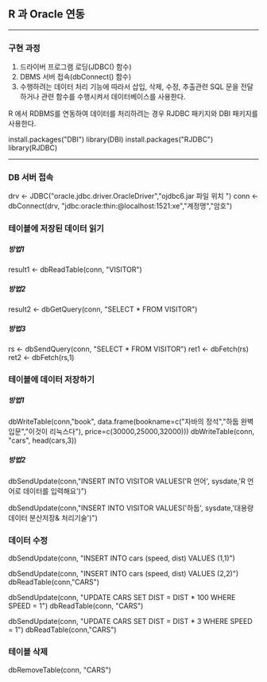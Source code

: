 ## R 과 Oracle 연동

---

### 구현 과정 

1. 드라이버 프로그램 로딩(JDBC() 함수)
2. DBMS 서버 접속(dbConnect() 함수)
3. 수행하려는 데이터 처리 기능에 따라서 삽입, 삭제, 수정, 추출관련 SQL 문을 전달하거나 관련 함수를 수행시켜서 데이터베이스를 사용한다. 

R 에서 RDBMS를 연동하여 데이터를 처리하려는 경우 RJDBC 패키지와 DBI 패키지를 사용한다.

install.packages("DBI")
library(DBI)
install.packages("RJDBC")
library(RJDBC)

---

### DB 서버 접속 

drv <- JDBC("oracle.jdbc.driver.OracleDriver","ojdbc6.jar 파일 위치 ")
conn <- dbConnect(drv, "jdbc:oracle:thin:@localhost:1521:xe","계정명","암호")

### 테이블에 저장된 데이터 읽기

##### 방법1

result1 <- dbReadTable(conn, "VISITOR")

##### 방법2

result2 <- dbGetQuery(conn, "SELECT * FROM VISITOR")

##### 방법3

rs <- dbSendQuery(conn, "SELECT * FROM VISITOR")
ret1 <- dbFetch(rs)
ret2  <- dbFetch(rs,1)

### 테이블에 데이터 저장하기

##### 방법1

dbWriteTable(conn,"book",
             data.frame(bookname=c("자바의 정석","하둡 완벽 입문","이것이 리눅스다"),
                        price=c(30000,25000,32000)))
dbWriteTable(conn, "cars", head(cars,3))

##### 방법2

dbSendUpdate(conn,"INSERT INTO VISITOR VALUES('R 언어', sysdate,'R 언어로 데이터를 입력해요')")

dbSendUpdate(conn,"INSERT INTO VISITOR VALUES('하둡', sysdate,'대용량 데이터 분산저장& 처리기술')")

### 데이터 수정

dbSendUpdate(conn, "INSERT INTO cars (speed, dist) VALUES (1,1)")

dbSendUpdate(conn, "INSERT INTO cars (speed, dist) VALUES (2,2)")
dbReadTable(conn,"CARS")

dbSendUpdate(conn, "UPDATE CARS SET DIST = DIST * 100 WHERE SPEED = 1")
dbReadTable(conn, "CARS")

dbSendUpdate(conn, "UPDATE CARS SET DIST = DIST * 3 WHERE SPEED = 1")
dbReadTable(conn,"CARS")

### 테이블 삭제

dbRemoveTable(conn, "CARS")



